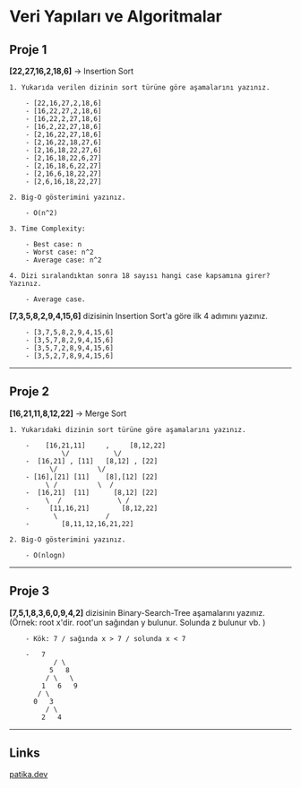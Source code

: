 # Veri Yapıları ve Algoritmalar

## **Proje 1**

**[22,27,16,2,18,6]** -> Insertion Sort

	1. Yukarıda verilen dizinin sort türüne göre aşamalarını yazınız.
		
		- [22,16,27,2,18,6]
		- [16,22,27,2,18,6]
		- [16,22,2,27,18,6]
		- [16,2,22,27,18,6]
		- [2,16,22,27,18,6]
		- [2,16,22,18,27,6]
		- [2,16,18,22,27,6]
		- [2,16,18,22,6,27]
		- [2,16,18,6,22,27]
		- [2,16,6,18,22,27]
		- [2,6,16,18,22,27]
		
	2. Big-O gösterimini yazınız.
	
		- O(n^2)
		
	3. Time Complexity:
		
		- Best case: n
		- Worst case: n^2
		- Average case: n^2
		
	4. Dizi sıralandıktan sonra 18 sayısı hangi case kapsamına girer? Yazınız.
	
		- Average case.
	
**[7,3,5,8,2,9,4,15,6]** dizisinin Insertion Sort'a göre ilk 4 adımını yazınız.

		- [3,7,5,8,2,9,4,15,6]
		- [3,5,7,8,2,9,4,15,6]
		- [3,5,7,2,8,9,4,15,6]
		- [3,5,2,7,8,9,4,15,6]

---

## **Proje 2**

**[16,21,11,8,12,22]** -> Merge Sort
	
	1. Yukarıdaki dizinin sort türüne göre aşamalarını yazınız.
		
		-    [16,21,11]	    ,	  [8,12,22]
		         \/		      \/
		-  [16,21] , [11]	[8,12] , [22]
		      \/		  \/
		- [16],[21] [11]	[8],[12] [22]
		     \ /		  \  /
		-  [16,21]  [11]	  [8,12] [22]
			 \  /		       \ /
		-     [11,16,21]	    [8,12,22]
			   \			/
		-	     [8,11,12,16,21,22]
		
	2. Big-O gösterimini yazınız.
		
		- O(nlogn)
---

## **Proje 3**

**[7,5,1,8,3,6,0,9,4,2]** dizisinin Binary-Search-Tree aşamalarını yazınız.
(Örnek: root x'dir. root'un sağından y bulunur. Solunda z bulunur vb. )

		- Kök: 7 / sağında x > 7 / solunda x < 7
		
		- 	7
		       / \
		      5   8
		     / \   \ 
		    1	6   9
		   / \
		  0   3
		     / \
		    2   4
		      
---

## **Links**

[patika.dev](www.patika.dev)
